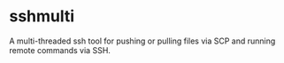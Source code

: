 # sshmulti
A multi-threaded ssh tool for pushing or pulling files via SCP and running remote commands via SSH.
